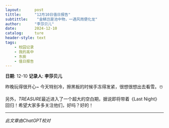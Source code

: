 ```yaml
---
layout:      post
tittle:      "12月10日值日报告"
subtittle:    "金鳞岂是池中物，一遇风雨便化龙"
author:      "李莎贝儿"
date:        2024-12-10
catalog:     ture
header-style: text
tags: 
    - 校园记录
    - 我的高中
    - 东辰
    - 值日报告
---
```


**日期**: 12-10
**记录人**: **李莎贝儿**

昨晚玩得很开心~
今天特别冷，擦黑板的时候手冻得发紧，很想很想出去看雪。☃️

另外，*TREASURE*最近进入了一个超大的空白期，据说即将带着《Last Night》回归！希望大家多多关注他们，好吗？好的！

------

*此文章由ChatGPT校对*
